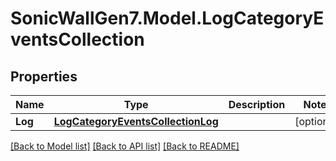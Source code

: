 # SonicWallGen7.Model.LogCategoryEventsCollection

## Properties

Name | Type | Description | Notes
------------ | ------------- | ------------- | -------------
**Log** | [**LogCategoryEventsCollectionLog**](LogCategoryEventsCollectionLog.md) |  | [optional] 

[[Back to Model list]](../README.md#documentation-for-models) [[Back to API list]](../README.md#documentation-for-api-endpoints) [[Back to README]](../README.md)

